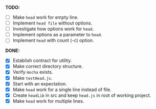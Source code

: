 __TODO:__

- [ ] Make `head` work for empty line.
- [ ] Implement `head file` without options.
- [ ] Investigate how options work for `head`.
- [ ] Implement options as a parameter to `head`.
- [ ] Implement `head` with count (-c) option.

__DONE:__

- [x] Establish contract for utility.
- [x] Make correct directory structure.
- [x] Verify `mocha` exists.
- [x] Make `testHead.js`.
- [x] Start with an expectation.
- [x] Make `head` work for a single line instead of file.
- [x] Create `headLib` in src and keep `head.js` in root of working project.
- [x] Make `head` work for multiple lines.
